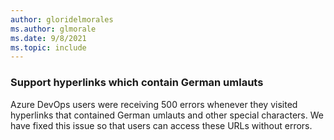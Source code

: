 ```yaml
---
author: gloridelmorales
ms.author: glmorale
ms.date: 9/8/2021
ms.topic: include
---
```

### Support hyperlinks which contain German umlauts

Azure DevOps users were receiving 500 errors whenever they visited hyperlinks that contained German umlauts and other special characters. We have fixed this issue so that users can access these URLs without errors.